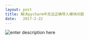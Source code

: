 ```yaml
---
layout: post
title: 解决pycharm中无法正确导入模块问题
date:   2017-2-22
---
```


![enter description here][1]


  [1]: https://github.com/Wenchao21/Wenchao21.github.io/blob/master/_posts/Capture.JPG"
